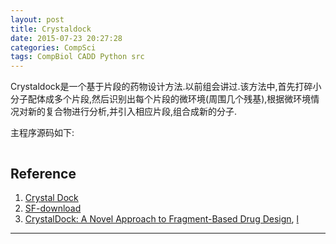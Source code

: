 ```yaml
---
layout: post
title: Crystaldock
date: 2015-07-23 20:27:28
categories: CompSci
tags: CompBiol CADD Python src
---
```


Crystaldock是一个基于片段的药物设计方法.以前组会讲过.该方法中,首先打碎小分子配体成多个片段,然后识别出每个片段的微环境(周围几个残基),根据微环境情况对新的复合物进行分析,并引入相应片段,组合成新的分子.

主程序源码如下:

<script src="https://ajax.googleapis.com/ajax/libs/jquery/1.11.3/jquery.min.js"></script>

<pre><code class="language-python" id="src"></code></pre>

<script>
$.get("http://platinhom.github.io/other/scripts/crystal_dock.py",function(data,status){
	//alert("Data: " + data + "\nStatus: " + status);
	$("#src").html(data);
	Prism.highlightAll();
	//Prism.highlightElement($('#src')[0]);
});
</script>


## Reference
1. [Crystal Dock](http://nbcr.ucsd.edu/data/sw/hosted/crystaldock/)
2. [SF-download](http://sourceforge.net/projects/crystaldock/files/)
3. [CrystalDock: A Novel Approach to Fragment-Based Drug Design](http://pubs.acs.org/doi/abs/10.1021/ci200357y), [l](http://pubs.acs.org.sci-hub.org/doi/abs/10.1021/ci200357y)

------
